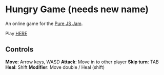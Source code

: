 # Hungry Game (needs new name)
An online game for the [Pure JS Jam](https://itch.io/jam/pure-js-jam). 

Play [HERE](https://pure-js-hungry-game.herokuapp.com)
## Controls
**Move**: Arrow keys, WASD
**Attack**: Move in to other player
**Skip turn**: TAB
**Heal**: Shift
**Modifier**: Move double / Heal (shift)

